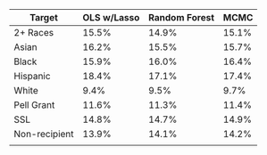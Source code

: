 | Target | OLS w/Lasso | Random Forest | MCMC |
|--------|-------------|-------------|----------|
| 2+ Races | 15.5% | 14.9% | 15.1% |
| Asian | 16.2% | 15.5% | 15.7% |
| Black | 15.9% | 16.0% | 16.4% |
| Hispanic | 18.4% | 17.1% | 17.4% |
| White | 9.4% | 9.5% | 9.7% |
| Pell Grant | 11.6% | 11.3% | 11.4% |
| SSL | 14.8% | 14.7% | 14.9% |
| Non-recipient | 13.9% | 14.1% | 14.2% |
|||||